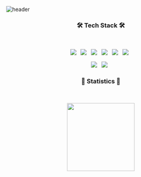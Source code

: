 ![header](https://capsule-render.vercel.app/api?type=waving&color=gradient&height=200&section=header&text=kimjunbo&fontSize=90&animation=fadeIn&fontAlignY=38&&descAlignY=51&descAlign=62)

<h3 align="center"><b>🛠 Tech Stack 🛠</b></h3></br>
<p align="center"/>
<img src="https://img.shields.io/badge/Java-CC3D3D?style=flat-badge&logo=java&logoColor=withe"/> &nbsp 
<img src="https://img.shields.io/badge/Spring-6DB33F.svg?&flat&logo=Spring&logoColor=white"/> &nbsp 
<img src="https://img.shields.io/badge/-Spring%20Boot-6DB33F?logo=spring%20boot&logoColor=white"/> &nbsp 
<img src="https://img.shields.io/badge/-Spring%20MVC-6DB33F"/> &nbsp
<img src="https://img.shields.io/badge/-Spring%20Data%20JPA-6DB33F?"/> &nbsp
<img src="https://img.shields.io/badge/-MySQL-4479A1?logo=mysql&logoColor=white"/> &nbsp
<p align="center"/>	
<img src="https://img.shields.io/badge/JavaScript-F7DF1E?style=flat-badge&logo=JavaScript&logoColor=white"/> &nbsp
<img src="https://img.shields.io/badge/vue-4FC08D?style=flat-square&logo=Vue.js&logoColor=white"/> &nbsp
<br/>


<h3 align="center"><b>🌌 Statistics 🌌</b></h3></br>
<p align="center"/>
<img style="height:180px" src="https://github-readme-stats.vercel.app/api?username=kimjunbo&show_icons=true&include_all_commits=true&theme=gruvbox&hide_border=true"/>
<!-- <img style="height:180px;" src="https://github-readme-stats.vercel.app/api/top-langs/?username=kimjunbo&layout=compact&theme=gruvbox&hide_border=true"/> -->
